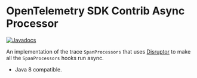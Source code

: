 # OpenTelemetry SDK Contrib Async Processor

[![Javadocs][javadoc-image]][javadoc-url]

An implementation of the trace `SpanProcessors` that uses
[Disruptor](https://github.com/LMAX-Exchange/disruptor) to make all the `SpanProcessors` hooks run
async.

* Java 8 compatible.

[javadoc-image]: https://www.javadoc.io/badge/io.opentelemetry/opentelemetry-sdk-contrib-async-processor.svg
[javadoc-url]: https://www.javadoc.io/doc/io.opentelemetry/opentelemetry-sdk-contrib-async-processor